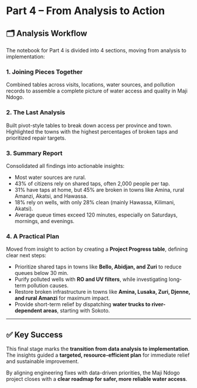 # Part 4 – From Analysis to Action

## 🗂 Analysis Workflow  
The notebook for Part 4 is divided into 4 sections, moving from analysis to implementation:  

### 1. Joining Pieces Together  
Combined tables across visits, locations, water sources, and pollution records to assemble a complete picture of water access and quality in Maji Ndogo.  

### 2. The Last Analysis  
Built pivot-style tables to break down access per province and town. Highlighted the towns with the highest percentages of broken taps and prioritized repair targets.  

### 3. Summary Report  
Consolidated all findings into actionable insights:  
- Most water sources are rural.  
- 43% of citizens rely on shared taps, often 2,000 people per tap.  
- 31% have taps at home, but 45% are broken in towns like Amina, rural Amanzi, Akatsi, and Hawassa.  
- 18% rely on wells, with only 28% clean (mainly Hawassa, Kilimani, Akatsi).  
- Average queue times exceed 120 minutes, especially on Saturdays, mornings, and evenings.  

### 4. A Practical Plan  
Moved from insight to action by creating a **Project Progress table**, defining clear next steps:  
- Prioritize shared taps in towns like **Bello, Abidjan, and Zuri** to reduce queues below 30 min.  
- Purify polluted wells with **RO and UV filters**, while investigating long-term pollution causes.  
- Restore broken infrastructure in towns like **Amina, Lusaka, Zuri, Djenne, and rural Amanzi** for maximum impact.  
- Provide short-term relief by dispatching **water trucks to river-dependent areas**, starting with Sokoto.  

---

## ✅ Key Success  
This final stage marks the **transition from data analysis to implementation**.  
The insights guided a **targeted, resource-efficient plan** for immediate relief and sustainable improvement.  

By aligning engineering fixes with data-driven priorities, the Maji Ndogo project closes with a **clear roadmap for safer, more reliable water access**.  

